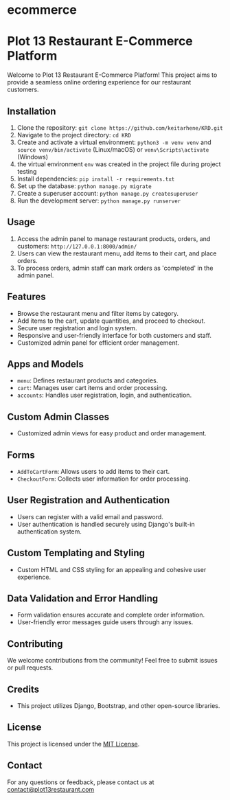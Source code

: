 # ecommerce
# Plot 13 Restaurant E-Commerce Platform

Welcome to Plot 13 Restaurant E-Commerce Platform! This project aims to provide a seamless online ordering experience for our restaurant customers.

## Installation

1. Clone the repository: `git clone https://github.com/keitarhene/KRD.git`
2. Navigate to the project directory: `cd KRD`
3. Create and activate a virtual environment: `python3 -m venv venv` and `source venv/bin/activate` (Linux/macOS) or `venv\Scripts\activate` (Windows)
4. the virtual environment `env` was created in the project file during project testing
5. Install dependencies: `pip install -r requirements.txt`
6. Set up the database: `python manage.py migrate`
7. Create a superuser account: `python manage.py createsuperuser`
8. Run the development server: `python manage.py runserver`

## Usage

1. Access the admin panel to manage restaurant products, orders, and customers: `http://127.0.0.1:8000/admin/`
2. Users can view the restaurant menu, add items to their cart, and place orders.
3. To process orders, admin staff can mark orders as 'completed' in the admin panel.

## Features

- Browse the restaurant menu and filter items by category.
- Add items to the cart, update quantities, and proceed to checkout.
- Secure user registration and login system.
- Responsive and user-friendly interface for both customers and staff.
- Customized admin panel for efficient order management.

## Apps and Models

- `menu`: Defines restaurant products and categories.
- `cart`: Manages user cart items and order processing.
- `accounts`: Handles user registration, login, and authentication.

## Custom Admin Classes

- Customized admin views for easy product and order management.

## Forms

- `AddToCartForm`: Allows users to add items to their cart.
- `CheckoutForm`: Collects user information for order processing.

## User Registration and Authentication

- Users can register with a valid email and password.
- User authentication is handled securely using Django's built-in authentication system.

## Custom Templating and Styling

- Custom HTML and CSS styling for an appealing and cohesive user experience.

## Data Validation and Error Handling

- Form validation ensures accurate and complete order information.
- User-friendly error messages guide users through any issues.

## Contributing

We welcome contributions from the community! Feel free to submit issues or pull requests.

## Credits

- This project utilizes Django, Bootstrap, and other open-source libraries.

## License

This project is licensed under the [MIT License](LICENSE).

## Contact

For any questions or feedback, please contact us at contact@plot13restaurant.com

